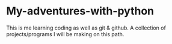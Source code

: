 # My-adventures-with-python
This is me learning coding as well as git & github.
A collection of projects/programs I will be making on this path.
